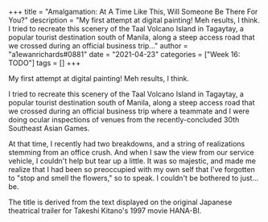 +++
title = "Amalgamation: At A Time Like This, Will Someone Be There For You?"
description = "My first attempt at digital painting! Meh results, I think.  I tried to recreate this scenery of the Taal Volcano Island in Tagaytay, a popular tourist destination south of Manila, along a steep access road that we crossed during an official business trip..."
author = "a1ewanrichards#0881"
date = "2021-04-23"
categories = ["Week 16: TODO"]
tags = []
+++

My first attempt at digital painting! Meh results, I think.

I tried to recreate this scenery of the Taal Volcano Island in Tagaytay, a popular tourist destination south of Manila, along a steep access road that we crossed during an official business trip where a teammate and I were doing ocular inspections of venues from the recently-concluded 30th Southeast Asian Games.

At that time, I recently had two breakdowns, and a string of realizations stemming from an office crush. And when I saw the view from our service vehicle, I couldn't help but tear up a little. It was so majestic, and made me realize that I had been so preoccupied with my own self that I've forgotten to "stop and smell the flowers," so to speak. I couldn't be bothered to just... be.

The title is derived from the text displayed on the original Japanese theatrical trailer for Takeshi Kitano's 1997 movie HANA-BI.
